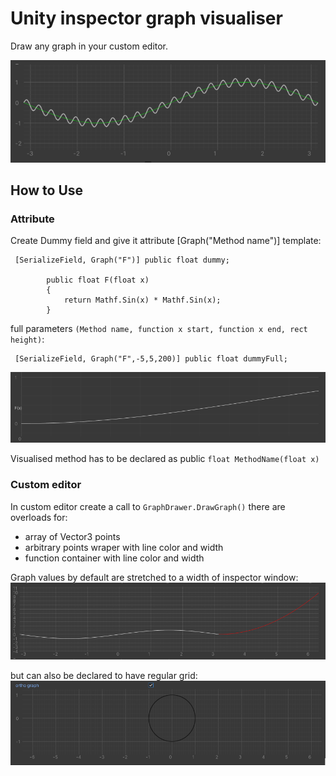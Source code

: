 
# Unity inspector graph visualiser

 Draw any graph in your custom editor.
 
 <p align="center">
  <img src="https://github.com/MPrzekop/Unity-Inspector-Graph/blob/images/Editor/GIT%20images/Main.png" width="700" title="hover text">
 </p>
 

## How to Use
### Attribute
Create Dummy field and give it attribute [Graph("Method name")]
template:

```
 [SerializeField, Graph("F")] public float dummy;
       
        public float F(float x)
        {
            return Mathf.Sin(x) * Mathf.Sin(x);
        }
```

full parameters `(Method name, function x start, function x end, rect height)`:

```
 [SerializeField, Graph("F",-5,5,200)] public float dummyFull;
```

![](https://github.com/MPrzekop/Unity-Inspector-Graph/blob/images/Editor/GIT%20images/AttributeVis.png)

Visualised method has to be declared as public `float MethodName(float x)`

### Custom editor
In custom editor create a call to `GraphDrawer.DrawGraph()` there are overloads for:
* array of Vector3 points
* arbitrary points wraper with line color and width
* function container with line color and width

Graph values by default are stretched to a width of inspector window:
![](https://github.com/MPrzekop/Unity-Inspector-Graph/blob/images/Editor/GIT%20images/Stretched.png)

but can also be declared to have regular grid:
![](https://github.com/MPrzekop/Unity-Inspector-Graph/blob/images/Editor/GIT%20images/ortho.png)



